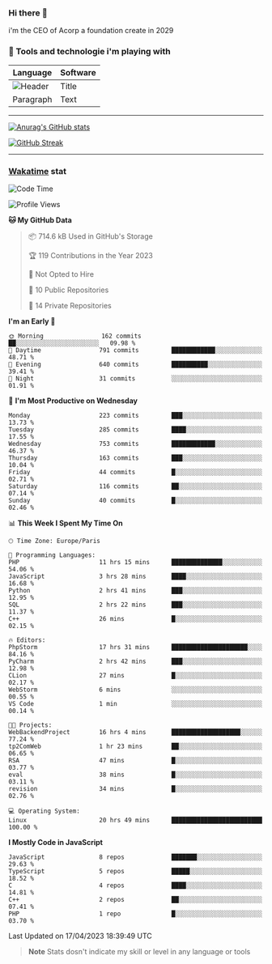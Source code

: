 ### Hi there 👋

i'm the CEO of Acorp a foundation create in 2029  

### 🧰 Tools and technologie i'm playing with

 | Language | Software |
| ----------- | ----------- |
| ![Header](https://img.shields.io/badge/Nuxt3-green&style=for-the-badge&logo=nustjs&logoColor=00DC82) | Title |
| Paragraph | Text |

---

[![Anurag's GitHub stats](https://github-readme-stats.vercel.app/api?username=ackimixs&show_icons=true&theme=github_dark&count_private=true)](https://www.ackimixs.xyz)

[![GitHub Streak](https://github-readme-streak-stats.herokuapp.com?user=Ackimixs&theme=github-dark-blue&date_format=j%20M%5B%20Y%5D&mode=weekly)](https://git.io/streak-stats)

---
 
 ### [Wakatime](https://wakatime.com/) stat

<!--START_SECTION:waka-->
![Code Time](http://img.shields.io/badge/Code%20Time-493%20hrs%2030%20mins-blue)

![Profile Views](http://img.shields.io/badge/Profile%20Views-0-blue)

**🐱 My GitHub Data** 

> 📦 714.6 kB Used in GitHub's Storage 
 > 
> 🏆 119 Contributions in the Year 2023
 > 
> 🚫 Not Opted to Hire
 > 
> 📜 10 Public Repositories 
 > 
> 🔑 14 Private Repositories 
 > 
**I'm an Early 🐤** 

```text
🌞 Morning                162 commits         ██░░░░░░░░░░░░░░░░░░░░░░░   09.98 % 
🌆 Daytime                791 commits         ████████████░░░░░░░░░░░░░   48.71 % 
🌃 Evening                640 commits         ██████████░░░░░░░░░░░░░░░   39.41 % 
🌙 Night                  31 commits          ░░░░░░░░░░░░░░░░░░░░░░░░░   01.91 % 
```
📅 **I'm Most Productive on Wednesday** 

```text
Monday                   223 commits         ███░░░░░░░░░░░░░░░░░░░░░░   13.73 % 
Tuesday                  285 commits         ████░░░░░░░░░░░░░░░░░░░░░   17.55 % 
Wednesday                753 commits         ████████████░░░░░░░░░░░░░   46.37 % 
Thursday                 163 commits         ███░░░░░░░░░░░░░░░░░░░░░░   10.04 % 
Friday                   44 commits          █░░░░░░░░░░░░░░░░░░░░░░░░   02.71 % 
Saturday                 116 commits         ██░░░░░░░░░░░░░░░░░░░░░░░   07.14 % 
Sunday                   40 commits          █░░░░░░░░░░░░░░░░░░░░░░░░   02.46 % 
```


📊 **This Week I Spent My Time On** 

```text
🕑︎ Time Zone: Europe/Paris

💬 Programming Languages: 
PHP                      11 hrs 15 mins      ██████████████░░░░░░░░░░░   54.06 % 
JavaScript               3 hrs 28 mins       ████░░░░░░░░░░░░░░░░░░░░░   16.68 % 
Python                   2 hrs 41 mins       ███░░░░░░░░░░░░░░░░░░░░░░   12.95 % 
SQL                      2 hrs 22 mins       ███░░░░░░░░░░░░░░░░░░░░░░   11.37 % 
C++                      26 mins             █░░░░░░░░░░░░░░░░░░░░░░░░   02.15 % 

🔥 Editors: 
PhpStorm                 17 hrs 31 mins      █████████████████████░░░░   84.16 % 
PyCharm                  2 hrs 42 mins       ███░░░░░░░░░░░░░░░░░░░░░░   12.98 % 
CLion                    27 mins             █░░░░░░░░░░░░░░░░░░░░░░░░   02.17 % 
WebStorm                 6 mins              ░░░░░░░░░░░░░░░░░░░░░░░░░   00.55 % 
VS Code                  1 min               ░░░░░░░░░░░░░░░░░░░░░░░░░   00.14 % 

🐱‍💻 Projects: 
WebBackendProject        16 hrs 4 mins       ███████████████████░░░░░░   77.24 % 
tp2ComWeb                1 hr 23 mins        ██░░░░░░░░░░░░░░░░░░░░░░░   06.65 % 
RSA                      47 mins             █░░░░░░░░░░░░░░░░░░░░░░░░   03.77 % 
eval                     38 mins             █░░░░░░░░░░░░░░░░░░░░░░░░   03.11 % 
revision                 34 mins             █░░░░░░░░░░░░░░░░░░░░░░░░   02.76 % 

💻 Operating System: 
Linux                    20 hrs 49 mins      █████████████████████████   100.00 % 
```

**I Mostly Code in JavaScript** 

```text
JavaScript               8 repos             ███████░░░░░░░░░░░░░░░░░░   29.63 % 
TypeScript               5 repos             █████░░░░░░░░░░░░░░░░░░░░   18.52 % 
C                        4 repos             ████░░░░░░░░░░░░░░░░░░░░░   14.81 % 
C++                      2 repos             ██░░░░░░░░░░░░░░░░░░░░░░░   07.41 % 
PHP                      1 repo              █░░░░░░░░░░░░░░░░░░░░░░░░   03.70 % 
```




 Last Updated on 17/04/2023 18:39:49 UTC
<!--END_SECTION:waka-->

> **Note**
> Stats dosn't indicate my skill or level in any language or tools
